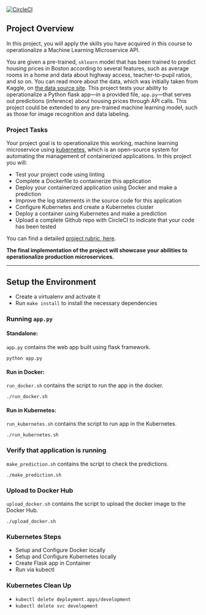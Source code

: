 [![CircleCI](https://circleci.com/gh/BedoEbied/Operationalize-a-Machine-Learning-Microservice-API.svg?style=svg)](https://circleci.com/gh/BedoEbied/Operationalize-a-Machine-Learning-Microservice-API)

## Project Overview

In this project, you will apply the skills you have acquired in this course to operationalize a Machine Learning Microservice API. 

You are given a pre-trained, `sklearn` model that has been trained to predict housing prices in Boston according to several features, such as average rooms in a home and data about highway access, teacher-to-pupil ratios, and so on. You can read more about the data, which was initially taken from Kaggle, on [the data source site](https://www.kaggle.com/c/boston-housing). This project tests your ability to operationalize a Python flask app—in a provided file, `app.py`—that serves out predictions (inference) about housing prices through API calls. This project could be extended to any pre-trained machine learning model, such as those for image recognition and data labeling.

### Project Tasks

Your project goal is to operationalize this working, machine learning microservice using [kubernetes](https://kubernetes.io/), which is an open-source system for automating the management of containerized applications. In this project you will:
* Test your project code using linting
* Complete a Dockerfile to containerize this application
* Deploy your containerized application using Docker and make a prediction
* Improve the log statements in the source code for this application
* Configure Kubernetes and create a Kubernetes cluster
* Deploy a container using Kubernetes and make a prediction
* Upload a complete Github repo with CircleCI to indicate that your code has been tested

You can find a detailed [project rubric, here](https://review.udacity.com/#!/rubrics/2576/view).

**The final implementation of the project will showcase your abilities to operationalize production microservices.**

---

## Setup the Environment

* Create a virtualenv and activate it
* Run `make install` to install the necessary dependencies

### Running `app.py`

#### Standalone:
`app.py` contains the web app built using flask framework.

`python app.py`

#### Run in Docker:  
`run_docker.sh` contains the script to run the app in the docker.

`./run_docker.sh`

#### Run in Kubernetes: 
`run_kubernetes.sh` contains the script to run app in the Kubernetes.

`./run_kubernetes.sh`

### Verify that application is running
`make_prediction.sh` contains the script to check the predictions.

`./make_prediction.sh`

### Upload to Docker Hub
`upload_docker.sh` contains the script to upload the docker image to the Docker Hub.

`./upload_docker.sh`

### Kubernetes Steps

* Setup and Configure Docker locally
* Setup and Configure Kubernetes locally
* Create Flask app in Container
* Run via kubectl

### Kubernetes Clean Up
- `kubectl delete deployment.apps/development`
- `kubectl delete svc development`
